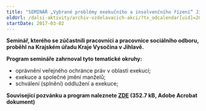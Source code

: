 ```yaml
---
title: "SEMINÁŘ „Vybrané problémy exekučního a insolvenčního řízení“ Jihlava"
oldUrl: /dalsi-aktivity/archiv-vzdelavacich-akci/?tx_odcalendar[uid]=200&cHash=ef3984fb3f427a39e42c0862ef0c9323
startDate: 2017-03-02
---
```


<p><strong>Seminář, kterého se zúčastnili pracovníci a pracovnice sociálního odboru, proběhl na Krajském úřadu Kraje Vysočina v Jihlavě. </strong></p>
<p><strong>Program semináře zahrnoval tyto tematické okruhy:</strong></p><ul><li>oprávnění veřejného ochránce práv v oblasti exekucí;</li><li>exekuce a společné jmění manželů;</li><li>schválení (splnění) oddlužení a exekuce;</li></ul><p><strong>Související pozvánku a program naleznete <a href="https://www.ochrance.cz/fileadmin/user_upload/projekt_ESF/00_2017_SEMINARE/ARCHIV_2017/Seminare_archiv/03_02_Vybrane_problemy_exekucniho_a_insolvencniho_rizeni_pozvanka.pdf" target="_blank">ZDE</a> (352.7 kB, Adobe Acrobat dokument)</strong></p>
